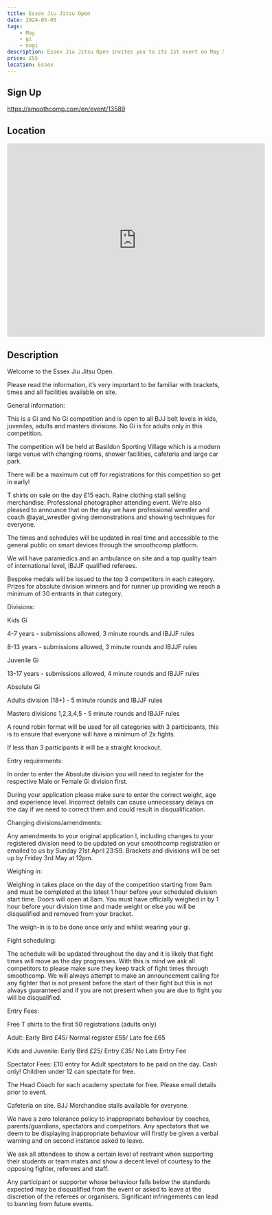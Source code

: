 ```yaml
---
title: Essex Jiu Jitsu Open
date: 2024-05-05
tags:
    - May
    - gi 
    - nogi 
description: Essex Jiu Jitsu Open invites you to its 1st event on May 5th 2024 at Basildon Sporting Village
price: £55
location: Essex
---
```

## Sign Up
https://smoothcomp.com/en/event/13589

## Location
<iframe src="https://www.google.com/maps/embed?pb=!1m18!1m12!1m3!1d12345.6789!2d0.4480605!3d51.5800400!2m3!1f0!2f0!3f0!3m2!1i1024!2i768!4f13.1!3m3!1m2!1s0x0%3A0x0!2z51.5800400!5e0!3m2!1sen!2sus!4v1234567890" width="600" height="450" style="border:0;" allowfullscreen="" loading="lazy"></iframe>

## Description
Welcome to the Essex Jiu Jitsu Open. 


Please read the information, it’s very important to be familiar with brackets, times and all facilities available on site.


General information:


This is a Gi and No Gi competition and is open to all BJJ belt levels in kids, juveniles, adults and masters divisions. No Gi is for adults only in this competition.


The competition will be held at Basildon Sporting Village which is a modern large venue with changing rooms, shower facilities, cafeteria and large car park. 


There will be a maximum cut off for registrations for this competition so get in early!


T shirts on sale on the day £15 each. Raine clothing stall selling merchandise. Professional photographer attending event. We’re also pleased to announce that on the day we have professional wrestler and coach @ayat_wrestler giving demonstrations and showing techniques for everyone. 


The times and schedules will be updated in real time and accessible to the general public on smart devices through the smoothcomp platform. 


We will have paramedics and an ambulance on site and a top quality team of international level, IBJJF qualified referees.


Bespoke medals will be issued to the top 3 competitors in each category. Prizes for absolute division winners and for runner up providing we reach a minimum of 30 entrants in that category. 


Divisions:


Kids Gi


4-7 years - submissions allowed, 3 minute rounds and IBJJF rules 


8-13 years - submissions allowed, 3 minute rounds and IBJJF rules 


Juvenile Gi


13-17 years - submissions allowed, 4 minute rounds and IBJJF rules 


Absolute Gi


Adults division (18+) - 5 minute rounds and IBJJF rules 


Masters divisions 1,2,3,4,5 - 5 minute rounds and IBJJF rules 


A round robin format will be used for all categories with 3 participants, this is to ensure that everyone will have a minimum of 2x fights.


If less than 3 participants it will be a straight knockout. 


Entry requirements:


In order to enter the Absolute division you will need to register for the respective Male or Female Gi division first.


During your application please make sure to enter the correct weight, age and experience level. Incorrect details can cause unnecessary delays on the day if we need to correct them and could result in disqualification.


Changing divisions/amendments:


Any amendments to your original application l, including changes to your registered division need to be updated on your smoothcomp registration or emailed to us by Sunday 21st April 23:59. Brackets and divisions will be set up by Friday 3rd May at 12pm.


Weighing in:


Weighing in takes place on the day of the competition starting from 9am and must be completed at the latest 1 hour before your scheduled division start time. Doors will open at 8am. You must have officially weighed in by 1 hour before your division time and made weight or else you will be disqualified and removed from your bracket.


The weigh-in is to be done once only and whilst wearing your gi.


Fight scheduling:


The schedule will be updated throughout the day and it is likely that fight times will move as the day progresses. With this is mind we ask all competitors to please make sure they keep track of fight times through smoothcomp. We will always attempt to make an announcement calling for any fighter that is not present before the start of their fight but this is not always guaranteed and if you are not present when you are due to fight you will be disqualified.


Entry Fees:


Free T shirts to the first 50 registrations (adults only) 


Adult: Early Bird £45/ Normal register £55/ Late fee £65


Kids and Juvenile: Early Bird £25/ Entry £35/ No Late Entry Fee 


Spectator Fees: £10 entry for Adult spectators to be paid on the day. Cash only! Children under 12 can spectate for free.


The Head Coach for each academy spectate for free. Please email details prior to event. 


Cafeteria on site. BJJ Merchandise stalls available for everyone. 


We have a zero tolerance policy to inappropriate behaviour by coaches, parents/guardians, spectators and competitors. Any spectators that we deem to be displaying inappropriate behaviour will firstly be given a verbal warning and on second instance asked to leave. 


We ask all attendees to show a certain level of restraint when supporting their students or team mates and show a decent level of courtesy to the opposing fighter, referees and staff. 


Any participant or supporter whose behaviour falls below the standards expected may be disqualified from the event or asked to leave at the discretion of the referees or organisers. Significant infringements can lead to banning from future events.